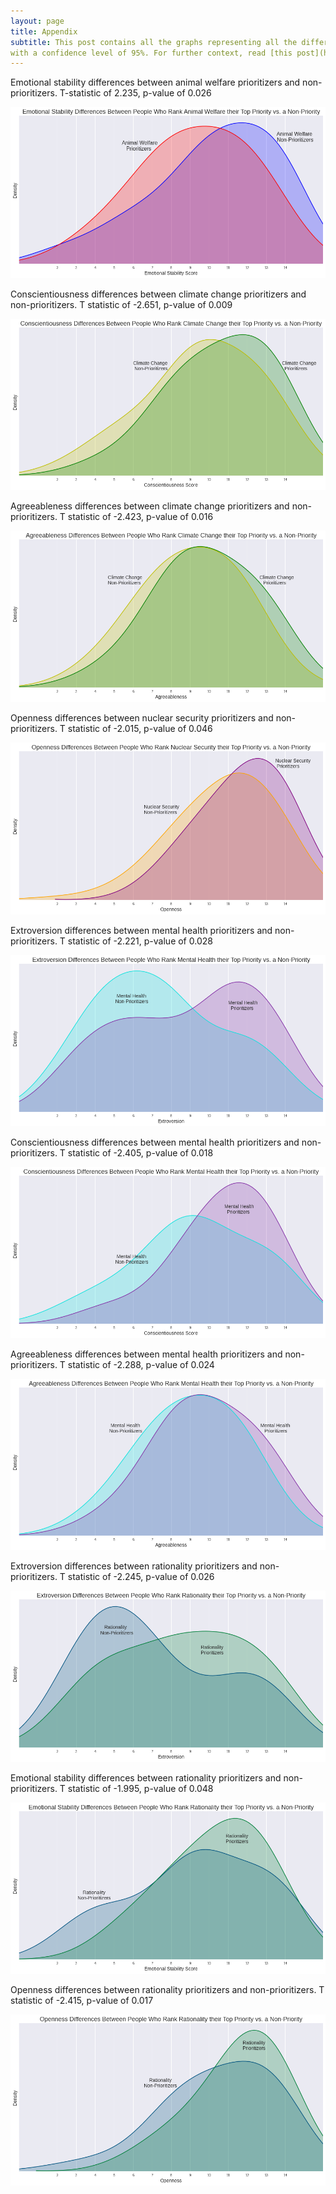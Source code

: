 ```yaml
---
layout: page
title: Appendix
subtitle: This post contains all the graphs representing all the differences between EA top-prioritizers and non-prioritizers, 
with a confidence level of 95%. For further context, read [this post](https://).
---
```


Emotional stability differences between animal welfare prioritizers and non-prioritizers. T-statistic of 2.235, p-value of 0.026

![stability-animal-welfare](https://github.com/EEdwardsA/Build-Week-1/blob/master/images/Stability-animal-welfare.png?raw=true)

Conscientiousness differences between climate change prioritizers and non-prioritizers. T statistic of -2.651, p-value of 0.009

![conscientiousness-climate-change](https://github.com/EEdwardsA/Build-Week-1/blob/master/images/conscientiousness-global-warming.png?raw=true)

Agreeableness differences between climate change prioritizers and non-prioritizers. T statistic of -2.423, p-value of 0.016

![agreeableness-climate-change](https://github.com/EEdwardsA/Build-Week-1/blob/master/images/agreeableness-global-warming.png?raw=true)

Openness differences between nuclear security prioritizers and non-prioritizers. T statistic of -2.015, p-value of 0.046

![openness-nuclear-security](https://github.com/EEdwardsA/Build-Week-1/blob/master/images/openness-nuclear-security.png?raw=true)

Extroversion differences between mental health prioritizers and non-prioritizers. T statistic of -2.221, p-value of 0.028

![extroversion-mental-health](https://github.com/EEdwardsA/Build-Week-1/blob/master/images/extroversion-mental-health.png?raw=true)

Conscientiousness differences between mental health prioritizers and non-prioritizers. T statistic of -2.405, p-value of 0.018

![conscientiousness-mental-health](https://github.com/EEdwardsA/Build-Week-1/blob/master/images/conscientiousness-mental-health.png?raw=true)

Agreeableness differences between mental health prioritizers and non-prioritizers. T statistic of -2.288, p-value of 0.024

![agreeableness-mental-health](https://github.com/EEdwardsA/Build-Week-1/blob/master/images/agreeableness-mental-health.png?raw=true)

Extroversion differences between rationality prioritizers and non-prioritizers. T statistic of -2.245, p-value of 0.026

![extroversion-rationality](https://github.com/EEdwardsA/Build-Week-1/blob/master/images/extroversion-rationality.png?raw=true)

Emotional stability differences between rationality prioritizers and non-prioritizers. T statistic of -1.995, p-value of 0.048

![stability-rationality](https://github.com/EEdwardsA/Build-Week-1/blob/master/images/neuroticism-rationality.png?raw=true)

Openness differences between rationality prioritizers and non-prioritizers. T statistic of -2.415, p-value of 0.017

![opennness-rationality](https://github.com/EEdwardsA/Build-Week-1/blob/master/images/openness-rationality.png?raw=true)
